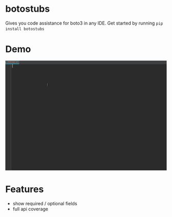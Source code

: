 # botostubs
Gives you code assistance for boto3 in any IDE. Get started by running `pip install botostubs`


# Demo
![Demo](intro-demo.gif)


# Features
- show required / optional fields
- full api coverage
